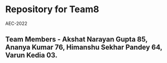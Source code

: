 # Repository for Team8
AEC-2022
## Team Members - Akshat Narayan Gupta 85, Ananya Kumar 76, Himanshu Sekhar Pandey 64, Varun Kedia 03.

